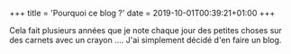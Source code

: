 +++
title = 'Pourquoi ce blog ?'
date = 2019-10-01T00:39:21+01:00
+++

Cela fait plusieurs années que je note chaque jour des petites choses sur des carnets avec un crayon ....
J'ai simplement décidé d'en faire un blog.